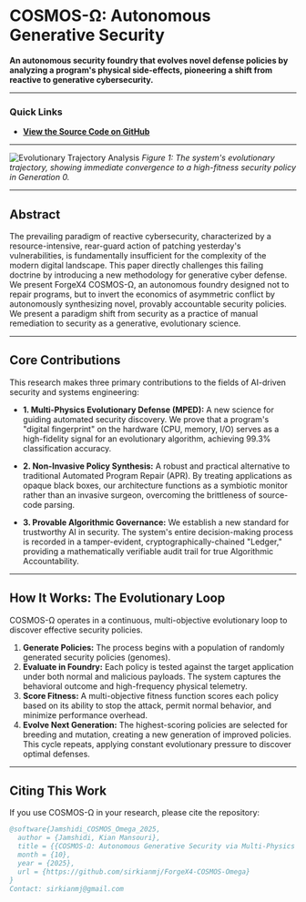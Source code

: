 # COSMOS-Ω: Autonomous Generative Security

**An autonomous security foundry that evolves novel defense policies by analyzing a program's physical side-effects, pioneering a shift from reactive to generative cybersecurity.**

---

### Quick Links

*   **[View the Source Code on GitHub](https://github.com/sirkianmj/ForgeX4-COSMOS-Omega)**

<!-- 
When you are ready, you can add these links back in:
* **[Read the Full Research Paper](#)** 
* **[Try the Live Interactive Demo](#)**
-->

---

![Evolutionary Trajectory Analysis](assets/evolutionary_trajectory.png)
*Figure 1: The system's evolutionary trajectory, showing immediate convergence to a high-fitness security policy in Generation 0.*

---

## Abstract

The prevailing paradigm of reactive cybersecurity, characterized by a resource-intensive, rear-guard action of patching yesterday's vulnerabilities, is fundamentally insufficient for the complexity of the modern digital landscape. This paper directly challenges this failing doctrine by introducing a new methodology for generative cyber defense. We present ForgeX4 COSMOS-Ω, an autonomous foundry designed not to repair programs, but to invert the economics of asymmetric conflict by autonomously synthesizing novel, provably accountable security policies. We present a paradigm shift from security as a practice of manual remediation to security as a generative, evolutionary science.

---

## Core Contributions

This research makes three primary contributions to the fields of AI-driven security and systems engineering:

*   **1. Multi-Physics Evolutionary Defense (MPED):** A new science for guiding automated security discovery. We prove that a program's "digital fingerprint" on the hardware (CPU, memory, I/O) serves as a high-fidelity signal for an evolutionary algorithm, achieving 99.3% classification accuracy.

*   **2. Non-Invasive Policy Synthesis:** A robust and practical alternative to traditional Automated Program Repair (APR). By treating applications as opaque black boxes, our architecture functions as a symbiotic monitor rather than an invasive surgeon, overcoming the brittleness of source-code parsing.

*   **3. Provable Algorithmic Governance:** We establish a new standard for trustworthy AI in security. The system's entire decision-making process is recorded in a tamper-evident, cryptographically-chained "Ledger," providing a mathematically verifiable audit trail for true Algorithmic Accountability.

---

## How It Works: The Evolutionary Loop

COSMOS-Ω operates in a continuous, multi-objective evolutionary loop to discover effective security policies.

1.  **Generate Policies:** The process begins with a population of randomly generated security policies (genomes).
2.  **Evaluate in Foundry:** Each policy is tested against the target application under both normal and malicious payloads. The system captures the behavioral outcome and high-frequency physical telemetry.
3.  **Score Fitness:** A multi-objective fitness function scores each policy based on its ability to stop the attack, permit normal behavior, and minimize performance overhead.
4.  **Evolve Next Generation:** The highest-scoring policies are selected for breeding and mutation, creating a new generation of improved policies. This cycle repeats, applying constant evolutionary pressure to discover optimal defenses.

---

## Citing This Work

If you use COSMOS-Ω in your research, please cite the repository:

```bibtex
@software{Jamshidi_COSMOS_Omega_2025,
  author = {Jamshidi, Kian Mansouri},
  title = {{COSMOS-Ω: Autonomous Generative Security via Multi-Physics Evolutionary Defense}},
  month = {10},
  year = {2025},
  url = {https://github.com/sirkianmj/ForgeX4-COSMOS-Omega}
}
Contact: sirkianmj@gmail.com
